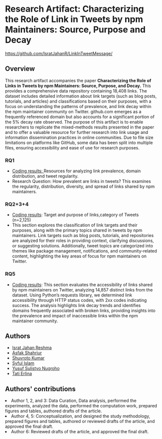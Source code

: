 <h1>Research Artifact:  Characterizing the Role of Link in Tweets by npm Maintainers: Source, Purpose and Decay</h1>
<a href="https://github.com/IsratJahanR/LinkInTweetMessage/">https://github.com/IsratJahanR/LinkInTweetMessage/</a>
<h2>Overview</h2>

This research artifact accompanies the paper <b>Characterizing the Role of Links in Tweets by npm Maintainers: Source, Purpose, and Decay.</b> This provides a comprehensive data repository containing 18,408 links. The dataset includes detailed information about link targets (such as blog posts, tutorials, and articles) and classifications based on their purposes, with a focus on understanding the patterns of prevalence, and link decay within the npm maintainer community on Twitter. github.com emerges as a frequently referenced domain but also accounts for a significant portion of the 5% decay rate observed. The purpose of this artifact is to enable researchers to replicate the mixed-methods results presented in the paper and to offer a valuable resource for further research into link usage and information dissemination practices in online communities. Due to file size limitations on platforms like GitHub, some data has been split into multiple files, ensuring accessibility and ease of use for research purposes.
<h3>RQ1</h3>
<ul> 
<li><a href="https://github.com/IsratJahanR/LinkInTweetMessage/tree/main/RQ1">Coding results: </a> Resources for analyzing link prevalence, domain distribution, and tweet regularity.</li>
<li>Research Question: How prevalent are links in tweets? This examines the regularity, distribution, diversity, and spread of links shared by npm maintainers.</li>
</ul>

<h3>RQ2+3+4</h3>
<ul>
  <li><a href="https://github.com/IsratJahanR/LinkInTweetMessage/tree/main/RQ2%2B3%2B4">Coding results</a>: Target and purpose of links,category of Tweets (n=2,125)</li>
  <li>This section explores the classification of link targets and their purposes, along with the primary topics shared in tweets by npm maintainers. Link targets such as blog posts, tutorials, and repositories are analyzed for their roles in providing context, clarifying discussions, or suggesting solutions. Additionally, tweet topics are categorized into themes like package management, notifications, and community-related content, highlighting the key areas of focus for npm maintainers on Twitter.</li>
</ul>

<h3>RQ5</h3>
<ul>
  <li><a href="https://github.com/IsratJahanR/LinkInTweetMessage/tree/main/RQ5">Coding results</a>: This section evaluates the accessibility of links shared by npm maintainers on Twitter, analyzing 14,857 distinct links from the dataset. Using Python’s requests library, we determined link accessibility through HTTP status codes, with 2xx codes indicating success. The analysis highlights link decay trends and identifies domains frequently associated with broken links, providing insights into the prevalence and impact of inaccessible links within the npm maintainer community.</li>
</ul>


<h2>Authors</h2>
<ul>
  <li><a href="https://isratjahanr.github.io/IsratJahanR-github.io/">Israt Jahan Reshma</a></li>
  <li><a href="https://asfakshahrier.com/">Asfak Shahriur</a></li>
  <li><a href="">Shuvroto Kumar</a></li>
  <li><a href="https://github.com/syful-is"> Syful Islam</a></li>
  <li><a href="https://github.com/yusufsn">Yusuf Sulistyo Nugroho</a></li>
  <li><a href="">Tati Erlina</a></li>
</ul>

<h2>Authors' contributions</h2>
 <li>Author 1, 2, and 3: Data Curation, Data analysis, performed the experiments, analyzed
 the data, performed the computation work, prepared figures and tables, authored drafts of
 the article.</li>
 <li>Author 4, 5: Conceptualization, and designed the study methodology, prepared figures and
 tables, authored or reviewed drafts of the article, and approved the final draft.</li>
 <li>Author 6: Reviewed drafts of the article, and approved the final draft.</li>
 

